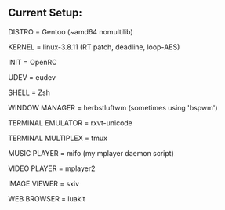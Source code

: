 Current Setup:
-


DISTRO = Gentoo (~amd64 nomultilib)

KERNEL = linux-3.8.11 (RT patch, deadline, loop-AES)

INIT = OpenRC

UDEV = eudev

SHELL = Zsh

WINDOW MANAGER = herbstluftwm (sometimes using 'bspwm')

TERMINAL EMULATOR = rxvt-unicode

TERMINAL MULTIPLEX = tmux

MUSIC PLAYER = mifo (my mplayer daemon script)

VIDEO PLAYER = mplayer2

IMAGE VIEWER = sxiv

WEB BROWSER = luakit
